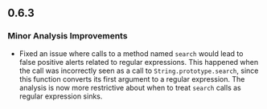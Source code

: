 ## 0.6.3

### Minor Analysis Improvements

* Fixed an issue where calls to a method named `search` would lead to false positive alerts related to regular expressions.
  This happened when the call was incorrectly seen as a call to `String.prototype.search`, since this function converts its first argument
  to a regular expression. The analysis is now more restrictive about when to treat `search` calls as regular expression sinks.
